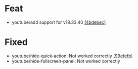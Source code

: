 # Feat
- youtube/add support for v18.33.40 [(4bdebec)](https://github.com/YT-Advanced/ReX-patches/commit/4bdebecf38c4f17c8467e4adddc4c63861943e1e)

# Fixed
- youtube/hide-quick-action: Not worked correctly [(99efefb)](https://github.com/YT-Advanced/ReX-patches/commit/99efefb1620d90b9497bd194438ea85fc34ff4e1)
- youtube/hide-fullscreen-panel: Not worked correctly
